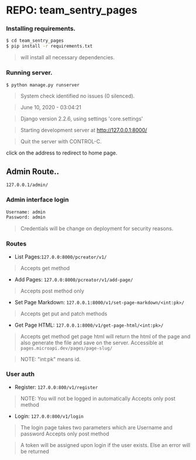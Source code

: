 # REPO: team_sentry_pages

### Installing requirements.
``` sh
$ cd team_sentry_pages
$ pip install -r requirements.txt
```
>will install all necessary dependencies.
### Running server.
``` sh
$ python manage.py runserver
```
>System check identified no issues (0 silenced).

>June 10, 2020 - 03:04:21

>Django version 2.2.6, using settings 'core.settings'

>Starting development server at http://127.0.0.1:8000/

>Quit the server with CONTROL-C.

click on the address to redirect to home page.

## Admin Route..
```127.0.0.1/admin/```
### Admin interface login 
``` sh
Username: admin
Password: admin
```
>Credentials will be change on deployment for security reasons.

### Routes

* List Pages:```127.0.0:8000/pcreator/v1/```
>Accepts get method

* Add Pages: ```127.0.0:8000/pcreator/v1/add-page/```
>Accepts post method only
* Set Page Markdown: ```127.0.0.1:8000/v1/set-page-markdown/<int:pk>/```   
>Accepts get put and patch methods
* Get Page HTML: ```127.0.0.1:8000/v1/get-page-html/<int:pk>/```
>Accepts get method
>get page html will return the html of the page and also generate the file and save on the server.
>Accessible at ```pages.microapi.dev/pages/page-slug/``` 

>NOTE: "int:pk" means id. 

### User auth
* Register: ```127.0.0:800/v1/register```
> NOTE: You will not be logged in automatically
>Accepts only post method
* Login: ```127.0.0:800/v1/login```
>The login page takes two parameters which are Username and password
>Accepts only post method

>A token will be assigned upon login if the user exists. Else an error will be returned 
